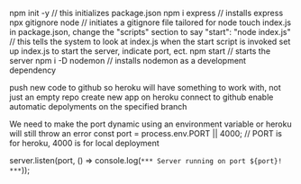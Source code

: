 npm init -y  // this initializes package.json
npm i express  // installs express
npx gitignore node // initiates a gitignore file tailored for node
touch index.js 
in package.json, change the "scripts" section to say "start": "node index.js"  // this tells the system to look at index.js when the start script is invoked
set up index.js to start the server, indicate port, ect.
npm start // starts the server
npm i -D nodemon  // installs nodemon as a development dependency

push new code to github so heroku will have something to work with, not just an empty repo
create new app on heroku
connect to github
enable automatic depolyments on the specified branch

We need to make the port dynamic using an environment variable or heroku will still throw an error
const port = process.env.PORT || 4000;  // PORT is for heroku, 4000 is for local deployment

server.listen(port, () => console.log(`*** Server running on port ${port}! ***`));

